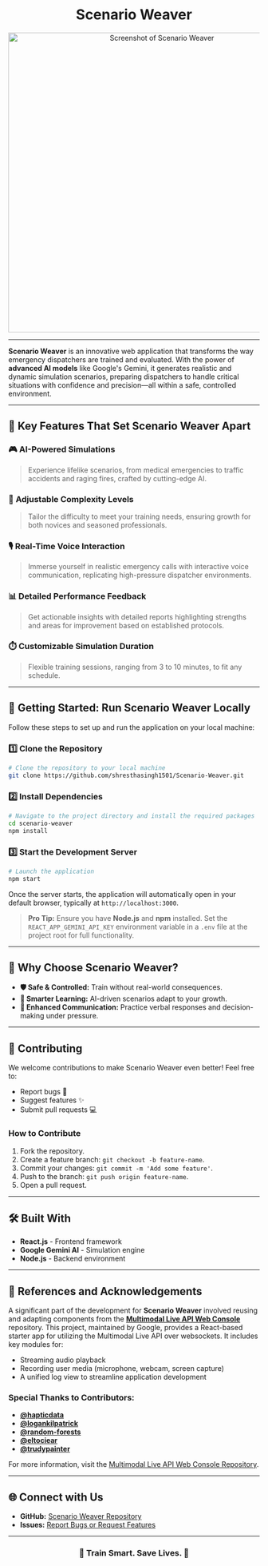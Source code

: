 <div align="center">
  <h1> Scenario Weaver </h1>
</div>

<div align="center">
  <img src="https://raw.githubusercontent.com/shresthasingh1501/Scenario-Weaver/main/public/6aeeb198-39f9-4eb4-b3cf-43731219f7cc.jpeg" alt="Screenshot of Scenario Weaver" width="600"/>
</div>

---

**Scenario Weaver** is an innovative web application that transforms the way emergency dispatchers are trained and evaluated. With the power of **advanced AI models** like Google's Gemini, it generates realistic and dynamic simulation scenarios, preparing dispatchers to handle critical situations with confidence and precision—all within a safe, controlled environment.

---

## 🌟 Key Features That Set Scenario Weaver Apart

### 🎮 **AI-Powered Simulations**
> Experience lifelike scenarios, from medical emergencies to traffic accidents and raging fires, crafted by cutting-edge AI.

### 🎯 **Adjustable Complexity Levels**
> Tailor the difficulty to meet your training needs, ensuring growth for both novices and seasoned professionals.

### 🎙️ **Real-Time Voice Interaction**
> Immerse yourself in realistic emergency calls with interactive voice communication, replicating high-pressure dispatcher environments.

### 📊 **Detailed Performance Feedback**
> Get actionable insights with detailed reports highlighting strengths and areas for improvement based on established protocols.

### ⏱️ **Customizable Simulation Duration**
> Flexible training sessions, ranging from 3 to 10 minutes, to fit any schedule.

---

## 🚀 Getting Started: Run Scenario Weaver Locally

Follow these steps to set up and run the application on your local machine:

### 1️⃣ Clone the Repository
```bash
# Clone the repository to your local machine
git clone https://github.com/shresthasingh1501/Scenario-Weaver.git
```

### 2️⃣ Install Dependencies
```bash
# Navigate to the project directory and install the required packages
cd scenario-weaver
npm install
```

### 3️⃣ Start the Development Server
```bash
# Launch the application
npm start
```

Once the server starts, the application will automatically open in your default browser, typically at `http://localhost:3000`.

> **Pro Tip:** Ensure you have **Node.js** and **npm** installed. Set the `REACT_APP_GEMINI_API_KEY` environment variable in a `.env` file at the project root for full functionality.

---

## 🎨 Why Choose Scenario Weaver?

- **🛡️ Safe & Controlled:** Train without real-world consequences.
- **🧠 Smarter Learning:** AI-driven scenarios adapt to your growth.
- **💬 Enhanced Communication:** Practice verbal responses and decision-making under pressure.

---

## 🤝 Contributing
We welcome contributions to make Scenario Weaver even better! Feel free to:

- Report bugs 🐛
- Suggest features ✨
- Submit pull requests 💻

### How to Contribute
1. Fork the repository.
2. Create a feature branch: `git checkout -b feature-name`.
3. Commit your changes: `git commit -m 'Add some feature'`.
4. Push to the branch: `git push origin feature-name`.
5. Open a pull request.

---

## 🛠️ Built With

- **React.js** - Frontend framework
- **Google Gemini AI** - Simulation engine
- **Node.js** - Backend environment

---

## 📝 References and Acknowledgements

A significant part of the development for **Scenario Weaver** involved reusing and adapting components from the **[Multimodal Live API Web Console](https://github.com/google-gemini/multimodal-live-api-web-console)** repository. This project, maintained by Google, provides a React-based starter app for utilizing the Multimodal Live API over websockets. It includes key modules for:

- Streaming audio playback
- Recording user media (microphone, webcam, screen capture)
- A unified log view to streamline application development

### Special Thanks to Contributors:
- **[@hapticdata](https://github.com/hapticdata)**
- **[@logankilpatrick](https://github.com/logankilpatrick)**
- **[@random-forests](https://github.com/random-forests)**
- **[@eltociear](https://github.com/eltociear)**
- **[@trudypainter](https://github.com/trudypainter)**

For more information, visit the [Multimodal Live API Web Console Repository](https://github.com/google-gemini/multimodal-live-api-web-console).

---

## 🌐 Connect with Us

- **GitHub:** [Scenario Weaver Repository](https://github.com/shresthasingh1501/Scenario-Weaver)
- **Issues:** [Report Bugs or Request Features](https://github.com/shresthasingh1501/Scenario-Weaver/issues)

---

<div align="center">
  <h3>🌟 Train Smart. Save Lives. 🌟</h3>
</div>
